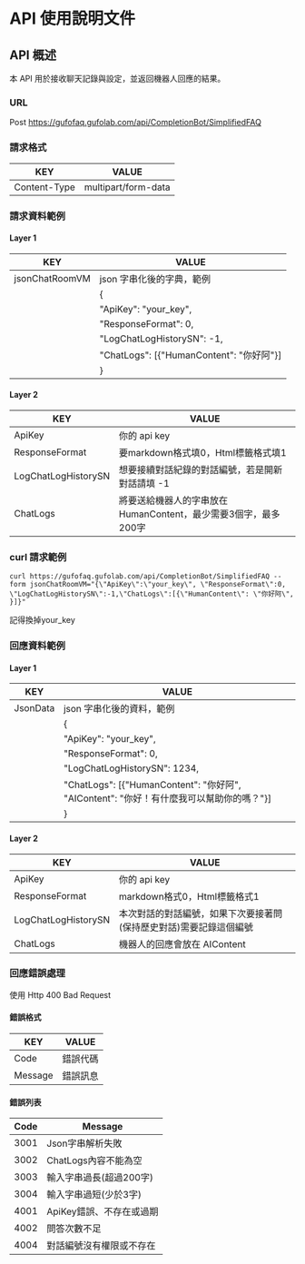 # API 使用說明文件

## API 概述
本 API 用於接收聊天記錄與設定，並返回機器人回應的結果。

### URL
Post https://gufofaq.gufolab.com/api/CompletionBot/SimplifiedFAQ

### 請求格式
| KEY            | VALUE                |
| -------------- | -------------------- |
| Content-Type   | multipart/form-data  |

### 請求資料範例
#### Layer 1
| KEY            | VALUE                |
| -------------- | -------------------- |
| jsonChatRoomVM | json 字串化後的字典，範例 |
|                | {                   |
|                | "ApiKey": "your_key",|
|                | "ResponseFormat": 0,|
|                | "LogChatLogHistorySN": -1,|
|                | "ChatLogs": [{"HumanContent": "你好阿"}]|
|                | }                   |

#### Layer 2
| KEY                   | VALUE                       |
| --------------------- | --------------------------- |
| ApiKey                | 你的 api key                |
| ResponseFormat        | 要markdown格式填0，Html標籤格式填1            |
| LogChatLogHistorySN   | 想要接續對話紀錄的對話編號，若是開新對話請填 -1 |
| ChatLogs              | 將要送給機器人的字串放在 HumanContent，最少需要3個字，最多200字     |

### curl 請求範例
```
curl https://gufofaq.gufolab.com/api/CompletionBot/SimplifiedFAQ --form jsonChatRoomVM="{\"ApiKey\":\"your_key\", \"ResponseFormat\":0, \"LogChatLogHistorySN\":-1,\"ChatLogs\":[{\"HumanContent\": \"你好阿\", }]}"
```
記得換掉your_key
### 回應資料範例
#### Layer 1
| KEY        | VALUE                      |
| ---------- | -------------------------- |
| JsonData   | json 字串化後的資料，範例     |
|            | {                         |
|            | "ApiKey": "your_key",      |
|            | "ResponseFormat": 0,|
|            | "LogChatLogHistorySN": 1234,|
|            | "ChatLogs": [{"HumanContent": "你好阿", "AIContent": "你好！有什麼我可以幫助你的嗎？"}]|
|            | }                         |

#### Layer 2
| KEY                  | VALUE                     |
| -------------------- | ------------------------- |
| ApiKey               | 你的 api key              |
| ResponseFormat       | markdown格式0，Html標籤格式1            |
| LogChatLogHistorySN  | 本次對話的對話編號，如果下次要接著問(保持歷史對話)需要記錄這個編號         |
| ChatLogs             | 機器人的回應會放在 AIContent |

### 回應錯誤處理
使用 Http 400 Bad Request

#### 錯誤格式
| KEY                  | VALUE                     |
| -------------------- | ------------------------- |
| Code                 | 錯誤代碼                  |
| Message              | 錯誤訊息                  |

#### 錯誤列表
| Code                 | Message                   |
| -------------------- | ------------------------- |
| 3001                 | Json字串解析失敗                |
| 3002                 | ChatLogs內容不能為空                  |
| 3003                 | 輸入字串過長(超過200字)             |
| 3004                 | 輸入字串過短(少於3字)                  |
| 4001                 | ApiKey錯誤、不存在或過期                |
| 4002                 | 問答次數不足                  |
| 4004                 | 對話編號沒有權限或不存在                  |
